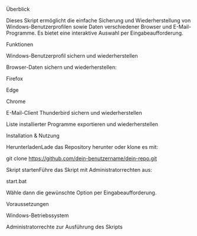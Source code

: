 Überblick

Dieses Skript ermöglicht die einfache Sicherung und Wiederherstellung von Windows-Benutzerprofilen sowie Daten verschiedener Browser und E-Mail-Programme. Es bietet eine interaktive Auswahl per Eingabeaufforderung.

Funktionen

Windows-Benutzerprofil sichern und wiederherstellen

Browser-Daten sichern und wiederherstellen:

Firefox

Edge

Chrome

E-Mail-Client Thunderbird sichern und wiederherstellen

Liste installierter Programme exportieren und wiederherstellen

Installation & Nutzung

HerunterladenLade das Repository herunter oder klone es mit:

git clone https://github.com/dein-benutzername/dein-repo.git

Skript startenFühre das Skript mit Administratorrechten aus:

start.bat

Wähle dann die gewünschte Option per Eingabeaufforderung.

Voraussetzungen

Windows-Betriebssystem

Administratorrechte zur Ausführung des Skripts
